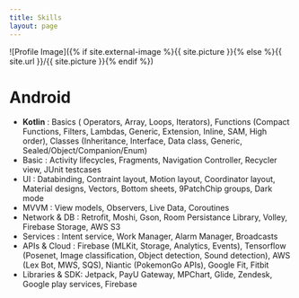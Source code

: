 ```yaml
---
title: Skills
layout: page
---
```

![Profile Image]({% if site.external-image %}{{ site.picture }}{% else %}{{ site.url }}/{{ site.picture }}{% endif %})

<h1>Android</h1>

<ul class="android-skill-list">
	<li><b class ="temp">Kotlin</b> : Basics ( Operators, Array, Loops, Iterators), Functions (Compact Functions, Filters, Lambdas, Generic, Extension, Inline, SAM, High order), Classes (Inheritance, Interface, Data class, Generic, Sealed/Object/Companion/Enum)</li>
	<li>Basic : Activity lifecycles, Fragments, Navigation Controller, Recycler view, JUnit testcases</li>
	<li>UI : Databinding, Contraint layout, Motion layout, Coordinator layout, Material designs, Vectors, Bottom sheets, 9PatchChip groups, Dark mode</li>
  <li>MVVM : View models, Observers, Live Data, Coroutines</li>
	<li>Network & DB : Retrofit, Moshi, Gson, Room Persistance Library, Volley, Firebase Storage, AWS S3</li>
  <li>Services : Intent service, Work Manager, Alarm Manager, Broadcasts</li>
  <li>APIs & Cloud : Firebase (MLKit, Storage, Analytics, Events), Tensorflow (Posenet, Image classification, Object detection, Sound detection), AWS (Lex Bot, MWS, SQS), Niantic (PokemonGo APIs), Google Fit, Fitbit</li>
  <li>Libraries & SDK: Jetpack, PayU Gateway, MPChart, Glide, Zendesk, Google play services, Firebase</li>
</ul>


